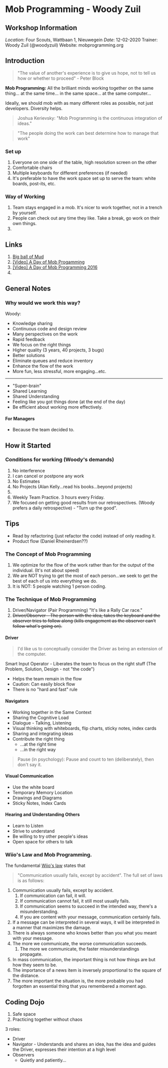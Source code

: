 # Mob Programming - Woody Zuil

## Workshop Information

_Location_: Four Scouts, Wattbaan 1, Nieuwegein
_Date_: 12-02-2020
Trainer: Woody Zuil (@woodyzuil)
Website: mobprogramming.org

## Introduction

> "The value of another's experience is to give us hope, not to tell us how or whether to proceed" - Peter Block

**Mob Programming:** All the brilliant minds working together
on the same thing... 
at the same time... 
in the same space... 
at the same computer... 

Ideally, we should mob with as many different roles as possible, not just developers. Diversity helps.

> Joshua Kerievsky: "Mob Programming is the continuous integration of ideas."

> "The people doing the work can best determine how to manage that work"

### Set up

1. Everyone on one side of the table, high resolution screen on the other
2. Comfortable chairs
3. Multiple keyboards for different preferences (if needed)
4. It's preferable to have the work space set up to serve the team: white boards, post-its, etc.

### Way of Working

1. Team stays engaged in a mob. It's nicer to work together, not in a trench by yourself.
2. People can check out any time they like. Take a break, go work on their own things.
3.  

## Links

1. [Big ball of Mud](http://laputan.org/mud)
1. [[Video] A Day of Mob Progamming](https://www.youtube.com/watch?v=p_pvslS4gEI)
1. [[Video] A Day of Mob Programming 2016](https://www.youtube.com/watch?v=dVqUcNKVbYg)
1. 

## General Notes

### Why would we work this way?

Woody:

- Knowledge sharing
- Continuous code and design review
- Many perspectives on the work
- Rapid feedback
- We focus on the right things
- Higher quality (3 years, 40 projects, 3 bugs)
- Better solutions
- Eliminate queues and reduce inventory
- Enhance the flow of the work
- More fun, less stressful, more engaging...etc.

---
- "Super-brain"
- Shared Learning
- Shared Understanding
- Feeling like you got things done (at the end of the day)
- Be efficient about working more effectively. 

#### For Managers

- Because the team decided to.

## How it Started

### Conditions for working (Woody's demands) 

1. No interference
2. I can cancel or postpone any work
3. No Estimates
4. No Projects (Alan Kelly...read his books...beyond projects)
5. 
6. Weekly Team Practice. 3 hours every Friday.
7. We focused on getting good results from our retrospectives. (Woody prefers a daily retrospective) - "Turn up the good".

## Tips

- Read by refactoring (just refactor the code) instead of only reading it.
- Product flow (Daniel Rheinerdsen??)

### The Concept of Mob Programming

1. We optimize for the flow of the work rather than for the output of the individual. (It's not about speed)
1. We are NOT trying to get the most of each person...we seek to get the best of each of us into everything we do.
1. It is NOT: 5 people watching 1 person coding.
 
### The Technique of Mob Programming

1. Driver/Navigator (Pair Programming) "It's like a Rally Car race."
2. ~~Driver/Observer - The person with the idea, takes the keyboard and the observer tries to follow along (kills engagement as the observer can't follow what's going on).~~

#### Driver

> I'd like us to conceptually consider the Driver as being an extension of the computer.

Smart Input Operator - Liberates the team to focus on the right stuff (The Problem, Solution, Design - not "the code")

- Helps the team remain in the flow
- Caution: Can easily block flow
- There is no "hard and fast" rule

#### Navigators

- Working together in the Same Context
- Sharing the Cognitive Load
- Dialogue - Talking, Listening
- Visual thinking with whiteboards, flip charts, sticky notes, index cards
- Sharing and integrating ideas
- Contribute the right thing
   - ...at the right time
   - ...in the right way

> Pause (in psychology): Pause and count to ten (deliberately), then don't say it.

#### Visual Communication

- Use the white board
- Temporary Memory Location
- Drawings and Diagrams
- Sticky Notes, Index Cards


#### Hearing and Understanding Others

- Learn to Listen
- Strive to understand
- Be willing to try other people's ideas
- Open space for others to talk 


### Wiio's Law and Mob Programming.

The fundamental [Wiio's law](https://en.wikipedia.org/wiki/Wiio%27s_laws) states that

> "Communication usually fails, except by accident". The full set of laws is as follows:

1. Communication usually fails, except by accident.
    1. If communication can fail, it will.
    1. If communication cannot fail, it still most usually fails.
    1. If communication seems to succeed in the intended way, there's a misunderstanding.
    1. If you are content with your message, communication certainly fails.
1. If a message can be interpreted in several ways, it will be interpreted in a manner that maximizes the damage.
1. There is always someone who knows better than you what you meant with your message.
1. The more we communicate, the worse communication succeeds.
   1. The more we communicate, the faster misunderstandings propagate.
1. In mass communication, the important thing is not how things are but how they seem to be.
1. The importance of a news item is inversely proportional to the square of the distance.
1. The more important the situation is, the more probable you had forgotten an essential thing that you remembered a moment ago.

## Coding Dojo

1. Safe space
2. Practicing together without chaos

3 roles:

- Driver
- Navigator - Understands and shares an idea, has the idea and guides the Driver, expresses their intention at a high level
- Observers
    - Quietly and patiently...